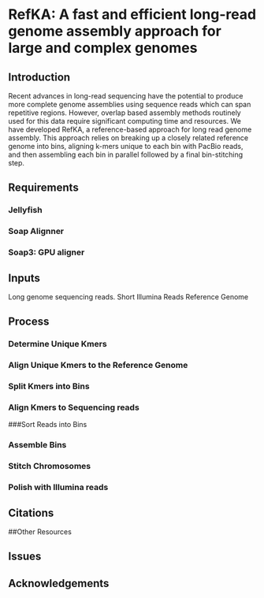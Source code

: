 # RefKA: A fast and efficient long-read genome assembly approach for large and complex genomes

## Introduction

Recent advances in long-read sequencing have the potential to produce more complete genome assemblies using sequence reads which can span repetitive regions. However, overlap based assembly methods routinely used for this data require significant computing time and resources. We have developed RefKA, a reference-based approach for long read genome assembly. This approach relies on breaking up a closely related reference genome into bins, aligning k-mers unique to each bin with PacBio reads, and then assembling each bin in parallel followed by a final bin-stitching step. 

## Requirements

### Jellyfish

###  Soap Alignner

### Soap3: GPU aligner


## Inputs

Long genome sequencing reads. 
Short Illumina Reads
Reference Genome


## Process

### Determine Unique Kmers 

### Align Unique Kmers to the Reference Genome

### Split Kmers into Bins

### Align Kmers to Sequencing reads

###Sort Reads into Bins

### Assemble Bins

### Stitch Chromosomes

### Polish with Illumina reads

## Citations

##Other Resources

## Issues 

## Acknowledgements
